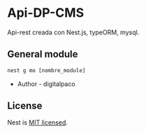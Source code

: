 # Api-DP-CMS

Api-rest creada con Nest.js, typeORM, mysql.

## General module

```js
nest g mo [nombre_module]

```

- Author - digitalpaco


## License

  Nest is [MIT licensed](LICENSE).
